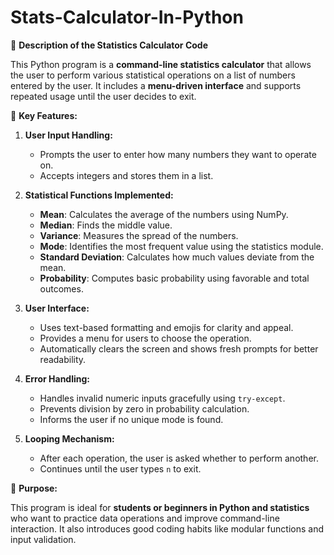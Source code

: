 # Stats-Calculator-In-Python

📝 **Description of the Statistics Calculator Code**

This Python program is a **command-line statistics calculator** that allows the user to perform various statistical operations on a list of numbers entered by the user. It includes a **menu-driven interface** and supports repeated usage until the user decides to exit.


🔧 **Key Features:**

1. **User Input Handling:**

   * Prompts the user to enter how many numbers they want to operate on.
   * Accepts integers and stores them in a list.

2. **Statistical Functions Implemented:**

   * **Mean**: Calculates the average of the numbers using NumPy.
   * **Median**: Finds the middle value.
   * **Variance**: Measures the spread of the numbers.
   * **Mode**: Identifies the most frequent value using the statistics module.
   * **Standard Deviation**: Calculates how much values deviate from the mean.
   * **Probability**: Computes basic probability using favorable and total outcomes.

3. **User Interface:**

   * Uses text-based formatting and emojis for clarity and appeal.
   * Provides a menu for users to choose the operation.
   * Automatically clears the screen and shows fresh prompts for better readability.

4. **Error Handling:**

   * Handles invalid numeric inputs gracefully using `try-except`.
   * Prevents division by zero in probability calculation.
   * Informs the user if no unique mode is found.

5. **Looping Mechanism:**

   * After each operation, the user is asked whether to perform another.
   * Continues until the user types `n` to exit.


🎯 **Purpose:**

This program is ideal for **students or beginners in Python and statistics** who want to practice data operations and improve command-line interaction. It also introduces good coding habits like modular functions and input validation.
